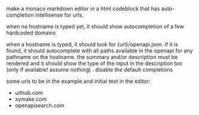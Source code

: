make a monaco markdown editor in a html codeblock that has auto-completion intellisense for urls.

when no hostname is typed yet, it should show autocompletion of a few hardcoded domains

when a hostname is typed, it should look for {url}/openapi.json. if it is found, it should autocomplete with all paths available in the openapi for any pathname on the hostname. the summary and/or description must be rendered and it should show the type of the input in the description too (only if available! assume nothing) . disable the default completions

some urls to be in the example and initial text in the editor:

- uithub.com
- xymake.com
- openapisearch.com
